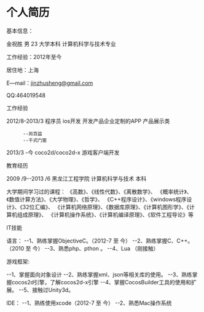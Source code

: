 个人简历
===========
基本信息：

 金祝胜  男  23  大学本科  计算机科学与技术专业 
 
 工作经验：2012年至今
 
 居住地：上海
 
 E—mail：jinzhusheng@gmail.com
 
 QQ:464019548
 
 工作经验
 
 2012/8-2013/3
 程序员
 ios开发  开发产品企业定制的APP   产品展示类
          
          --尚百益
          --千式门窗
        
  
  
2013/3 -今
  coco2d/coco2d-x 游戏客户端开发
         
 教育经历

2009 /9--2013 /6 黑龙江工程学院 计算机科学与技术 本科

大学期间学习过的课程：
《高数》、《线性代数》、《离散数学》、
《概率统计》、《数值计算方法》、《大学物理》、《哲学》、
《C++程序设计》、《windows程序设计》、《32位汇编》、
《计算机网络原理》、《数据库原理》、《计算机图形学》、《计算机组成原理》、
《计算机操作系统》、《计算机编译原理》、《软件工程导论》等

IT技能

语言： 
--1、熟练掌握ObjectiveC。（2012-7 至 今）
--2、熟练掌握C、C++。（2010 至 今） 
--3、熟悉php、pthon 。 
--4、Lua （刚接触） 

游戏框架: 

--1、掌握面向对象设计 
--2、熟练掌握xml、json等相关库的使用。 
--3、熟练掌握cocos2d引擎，了解cocos2d-x引擎 
--4、掌握CocosBuilder工具的使用和扩展。 
--5、接触过Unity3d。 


 IDE： 
 --1、熟练使用xcode（2012-7 至 今） 
 --2、熟悉Mac操作系统
 

 
